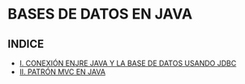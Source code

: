# BASES DE DATOS EN JAVA

## INDICE
- [I. CONEXIÓN ENJRE JAVA Y LA BASE DE DATOS USANDO JDBC](JDBC.md)
- [II. PATRÓN MVC EN JAVA](MVC.md)